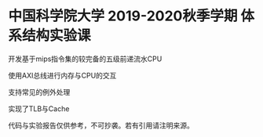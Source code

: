 # 中国科学院大学 2019-2020秋季学期 体系结构实验课

开发基于mips指令集的较完备的五级前递流水CPU

使用AXI总线进行内存与CPU的交互

支持常见的例外处理

实现了TLB与Cache

代码与实验报告仅供参考，不可抄袭。若有引用请注明来源。
